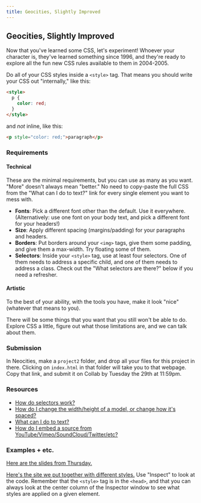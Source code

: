 ```yaml
---
title: Geocities, Slightly Improved
---
```


## Geocities, Slightly Improved

Now that you've learned some CSS, let's experiment! Whoever your character is, they've learned something since 1996, and they're ready to explore all the fun new CSS rules available to them in 2004-2005.

Do all of your CSS styles inside a `<style>` tag. That means you should write your CSS out "internally," like this:

```html
<style>
  p {
    color: red;
  }
</style>
```

and *not* inline, like this:

```html
<p style="color: red;">paragraph</p>
```
### Requirements

#### Technical
These are the minimal requirements, but you can use as many as you want. "More" doesn't always mean "better." No need to copy-paste the full CSS from the "What can I do to text?" link for every single element you want to mess with.

* **Fonts**: Pick a different font other than the default. Use it everywhere. (Alternatively: use one font on your body text, and pick a different font for your headers!)
* **Size**: Apply different spacing (margins/padding) for your paragraphs and headers.
* **Borders**: Put borders around your `<img>` tags, give them some padding, and give them a max-width. Try floating some of them.
* **Selectors**: Inside your `<style>` tag, use at least four selectors. One of them needs to address a specific child, and one of them needs to address a class. Check out the "What selectors are there?" below if you need a refresher.

#### Artistic

To the best of your ability, with the tools you have, make it look "nice" (whatever that means to you).

There will be some things that you want that you still won't be able to do. Explore CSS a little, figure out what those limitations are, and we can talk about them.

### Submission

In Neocities, make a `project2` folder, and drop all your files for this project in there. Clicking on `index.html` in that folder will take you to that webpage. Copy that link, and submit it on Collab by Tuesday the 29th at 11:59pm.

### Resources

* [How do selectors work?](/artofweb-21/questions/css-selectors)
* [How do I change the width/height of a model, or change how it's spaced?](/artofweb-21/questions/box-model)
* [What can I do to text?](/artofweb-21/questions/text-styles)
* [How do I embed a source from YouTube/Vimeo/SoundCloud/Twitter/etc?](/artofweb-21/questions/embed)

### Examples + etc.

[Here are the slides from Thursday.](/slides/day-2-css.html)

[Here's the site we put together with different styles.](/examples/day2/index.html) Use "Inspect" to look at the code. Remember that the `<style>` tag is in the `<head>`, and that you can always look at the center column of the Inspector window to see what styles are applied on a given element.
